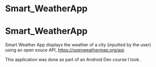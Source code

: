 # Smart_WeatherApp
# Smart_WeatherApp

Smart Weather App displays the weather of a city (inputted by the user) using an open souce API, https://openweathermap.org/api.

This application was done as part of an Android Dev course I took.

